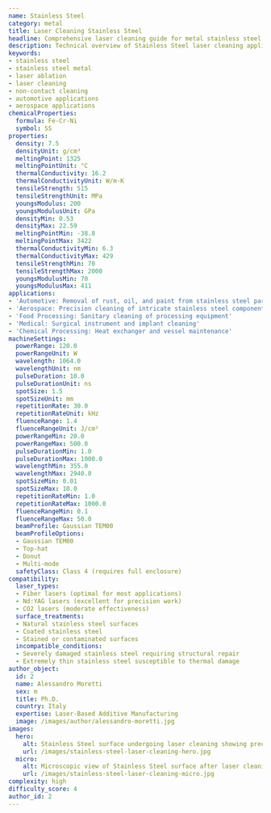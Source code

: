 ```yaml
---
name: Stainless Steel
category: metal
title: Laser Cleaning Stainless Steel
headline: Comprehensive laser cleaning guide for metal stainless steel
description: Technical overview of Stainless Steel laser cleaning applications and parameters
keywords:
- stainless steel
- stainless steel metal
- laser ablation
- laser cleaning
- non-contact cleaning
- automotive applications
- aerospace applications
chemicalProperties:
  formula: Fe-Cr-Ni
  symbol: SS
properties:
  density: 7.5
  densityUnit: g/cm³
  meltingPoint: 1325
  meltingPointUnit: °C
  thermalConductivity: 16.2
  thermalConductivityUnit: W/m·K
  tensileStrength: 515
  tensileStrengthUnit: MPa
  youngsModulus: 200
  youngsModulusUnit: GPa
  densityMin: 0.53
  densityMax: 22.59
  meltingPointMin: -38.8
  meltingPointMax: 3422
  thermalConductivityMin: 6.3
  thermalConductivityMax: 429
  tensileStrengthMin: 70
  tensileStrengthMax: 2000
  youngsModulusMin: 70
  youngsModulusMax: 411
applications:
- 'Automotive: Removal of rust, oil, and paint from stainless steel parts'
- 'Aerospace: Precision cleaning of intricate stainless steel components'
- 'Food Processing: Sanitary cleaning of processing equipment'
- 'Medical: Surgical instrument and implant cleaning'
- 'Chemical Processing: Heat exchanger and vessel maintenance'
machineSettings:
  powerRange: 120.0
  powerRangeUnit: W
  wavelength: 1064.0
  wavelengthUnit: nm
  pulseDuration: 10.0
  pulseDurationUnit: ns
  spotSize: 1.5
  spotSizeUnit: mm
  repetitionRate: 30.0
  repetitionRateUnit: kHz
  fluenceRange: 1.4
  fluenceRangeUnit: J/cm²
  powerRangeMin: 20.0
  powerRangeMax: 500.0
  pulseDurationMin: 1.0
  pulseDurationMax: 1000.0
  wavelengthMin: 355.0
  wavelengthMax: 2940.0
  spotSizeMin: 0.01
  spotSizeMax: 10.0
  repetitionRateMin: 1.0
  repetitionRateMax: 1000.0
  fluenceRangeMin: 0.1
  fluenceRangeMax: 50.0
  beamProfile: Gaussian TEM00
  beamProfileOptions:
  - Gaussian TEM00
  - Top-hat
  - Donut
  - Multi-mode
  safetyClass: Class 4 (requires full enclosure)
compatibility:
  laser_types:
  - Fiber lasers (optimal for most applications)
  - Nd:YAG lasers (excellent for precision work)
  - CO2 lasers (moderate effectiveness)
  surface_treatments:
  - Natural stainless steel surfaces
  - Coated stainless steel
  - Stained or contaminated surfaces
  incompatible_conditions:
  - Severely damaged stainless steel requiring structural repair
  - Extremely thin stainless steel susceptible to thermal damage
author_object:
  id: 2
  name: Alessandro Moretti
  sex: m
  title: Ph.D.
  country: Italy
  expertise: Laser-Based Additive Manufacturing
  image: /images/author/alessandro-moretti.jpg
images:
  hero:
    alt: Stainless Steel surface undergoing laser cleaning showing precise contamination removal
    url: /images/stainless-steel-laser-cleaning-hero.jpg
  micro:
    alt: Microscopic view of Stainless Steel surface after laser cleaning showing detailed surface structure
    url: /images/stainless-steel-laser-cleaning-micro.jpg
complexity: high
difficulty_score: 4
author_id: 2
---
```

